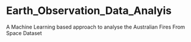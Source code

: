 # Earth_Observation_Data_Analyis
A Machine Learning based approach to analyse the Australian Fires From Space Dataset
